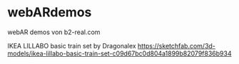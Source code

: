 # webARdemos
webAR demos von b2-real.com

IKEA LILLABO basic train set by Dragonalex
https://sketchfab.com/3d-models/ikea-lillabo-basic-train-set-c09d67bc0d804a1899b82079f836b934
